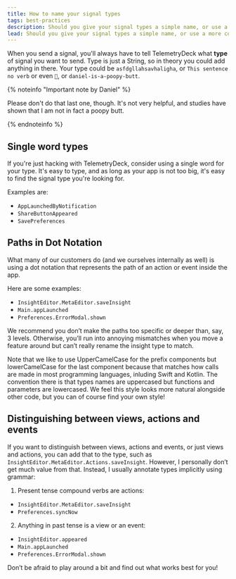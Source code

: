 ```yaml
---
title: How to name your signal types
tags: best-practices
description: Should you give your signal types a simple name, or use a more complex naming scheme? We'll help you decide.
lead: Should you give your signal types a simple name, or use a more complex naming scheme? We'll help you decide.
---
```


When you send a signal, you'll always have to tell TelemetryDeck what **type** of signal you want to send. Type is just a
String, so in theory you could add anything in there. Your type could be `asfdgllahsavhaligha`, or `This sentence no verb` or even `🤖`, or
`daniel-is-a-poopy-butt`.

{% noteinfo "Important note by Daniel" %}

Please don't do that last one, though. It's not very helpful, and studies have shown that I am not in fact a poopy butt.

{% endnoteinfo %}

## Single word types

If you're just hacking with TelemetryDeck, consider using a single word for your type. It's easy to type, and as long as your app is not too big, it's easy to find the signal type you're looking for.

Examples are:

- `AppLaunchedByNotification`
- `ShareButtonAppeared`
- `SavePreferences`

## Paths in Dot Notation

What many of our customers do (and we ourselves internally as well) is using a dot notation that represents the path of an action or event inside the app.

Here are some examples:

- `InsightEditor.MetaEditor.saveInsight`
- `Main.appLaunched`
- `Preferences.ErrorModal.shown`

We recommend you don’t make the paths too specific or deeper than, say, 3 levels. Otherwise, you’ll run into annoying mismatches when you move a feature around but can’t really rename the insight type to match.

Note that we like to use UpperCamelCase for the prefix components but lowerCamelCase for the last component because that matches how calls are made in most programming languages, inluding Swift and Kotlin. The convention there is that types names are uppercased but functions and parameters are lowercased. We feel this style looks more natural alongside other code, but you can of course find your own style!

## Distinguishing between views, actions and events

If you want to distinguish between views, actions and events, or just views and actions, you can add that to the type, such as `InsightEditor.MetaEditor.Actions.saveInsight`. However, I personally don’t get much value from that. Instead, I usually annotate types implicitly using grammar:

1. Present tense compound verbs are actions:

- `InsightEditor.MetaEditor.saveInsight`
- `Preferences.syncNow`

2. Anything in past tense is a view or an event:

- `InsightEditor.appeared`
- `Main.appLaunched`
- `Preferences.ErrorModal.shown`

Don’t be afraid to play around a bit and find out what works best for you!
